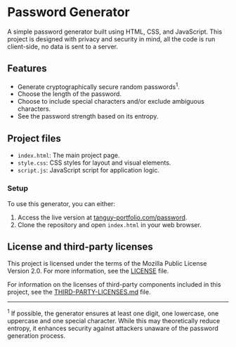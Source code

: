 # Password Generator

A simple password generator built using HTML, CSS, and JavaScript. This project is designed with privacy and security in
mind, all the code is run client-side, no data is sent to a server.

## Features

- Generate cryptographically secure random passwords<sup>1</sup>.
- Choose the length of the password.
- Choose to include special characters and/or exclude ambiguous characters.
- See the password strength based on its entropy.

## Project files

- `index.html`: The main project page.
- `style.css`: CSS styles for layout and visual elements.
- `script.js`: JavaScript script for application logic.

### Setup

To use this generator, you can either:

1. Access the live version at [tanguy-portfolio.com/password](https://tanguy-portfolio.com/password).
2. Clone the repository and open `index.html` in your web browser.

## License and third-party licenses

This project is licensed under the terms of the Mozilla Public License Version 2.0. For more information, see the [LICENSE](LICENSE) file.

For information on the licenses of third-party components included in this project, see
the [THIRD-PARTY-LICENSES.md](THIRD-PARTY-LICENSES.md) file.

---

<sup>1</sup> If possible, the generator ensures at least one digit, one lowercase, one uppercase and one special
character. While this may theoretically reduce entropy, it enhances security against attackers unaware of the password
generation process.
